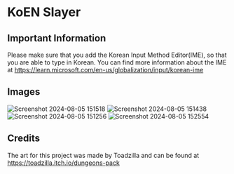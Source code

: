 # KoEN Slayer

## Important Information
Please make sure that you add the Korean Input Method Editor(IME), so that you are able to type in Korean. You can find more information about the IME at https://learn.microsoft.com/en-us/globalization/input/korean-ime

## Images
![Screenshot 2024-08-05 151518](https://github.com/user-attachments/assets/fea69ff4-03de-4784-ac4e-c5372e9dca9c)
![Screenshot 2024-08-05 151438](https://github.com/user-attachments/assets/68d12e7a-4e1f-4e26-ae2e-b3b66c263bbd)
![Screenshot 2024-08-05 151256](https://github.com/user-attachments/assets/971f1703-3654-411b-a10e-b5db3acecf42)
![Screenshot 2024-08-05 152554](https://github.com/user-attachments/assets/5b997604-1d64-44a8-9c01-8c70d5ee6c5c)

## Credits
The art for this project was made by Toadzilla and can be found at https://toadzilla.itch.io/dungeons-pack